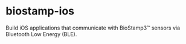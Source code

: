 # biostamp-ios
Build iOS applications that communicate with BioStamp3™ sensors via Bluetooth Low Energy (BLE).
